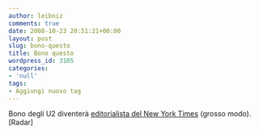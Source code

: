 ```yaml
---
author: leibniz
comments: true
date: 2008-10-23 20:51:21+00:00
layout: post
slug: bono-questo
title: Bono questo
wordpress_id: 3105
categories:
- 'null'
tags:
- Aggiungi nuovo tag
---
```


Bono degli U2 diventerà [editorialista del New York Times](http://radaronline.com/exclusives/2008/10/bono-new-york-times-columnist-andrew-rosenthal.php) (grosso modo). [Radar]
